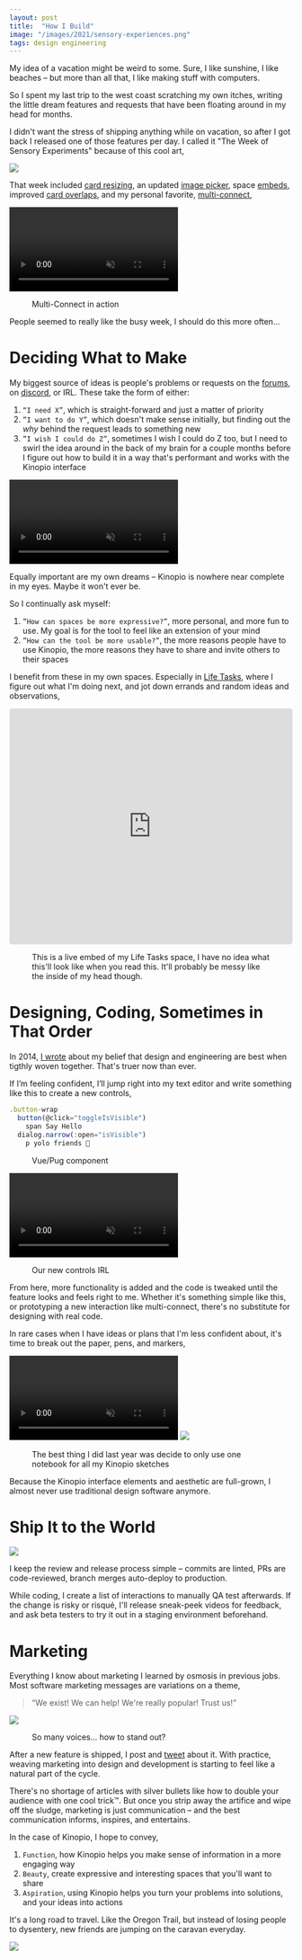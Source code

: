 ```yaml
---
layout: post
title:  "How I Build"
image: "/images/2021/sensory-experiences.png"
tags: design engineering
---
```


My idea of a vacation might be weird to some. Sure, I like sunshine, I like beaches – but more than all that, I like making stuff with computers. 

So I spent my last trip to the west coast scratching my own itches, writing the little dream features and requests that have been floating around in my head for months. 

I didn't want the stress of shipping anything while on vacation, so after I got back I released one of those features per day. I called it "The Week of Sensory Experiments" because of this cool art,

<img src="/images/2021/sensory-experiences.png" class="large"/>

That week included [card resizing](https://twitter.com/KinopioClub/status/1470416583713599493), an updated [image picker](https://twitter.com/KinopioClub/status/1470793814499598344), space [embeds](https://twitter.com/KinopioClub/status/1471157556076756999), improved [card overlaps](https://twitter.com/KinopioClub/status/1471487579094671361), and my personal favorite, [multi-connect](https://twitter.com/KinopioClub/status/1471854615436185609),

<p>
  <video autoplay loop muted playsinline class="">
    <source src="https://kinopio-updates.us-east-1.linodeobjects.com/multi-connect-small.mp4">
  </video>
</p>
<figure>
  <figcaption>
	  Multi-Connect in action
  </figcaption>
</figure>

People seemed to really like the busy week, I should do this more often…

# Deciding What to Make

My biggest source of ideas is people's problems or requests on the [forums](http://club.kinopio.club), on [discord](https://discord.gg/h2sR45Nby8), or IRL. These take the form of either:

1. `“I need X”`, which is straight-forward and just a matter of priority
2. `”I want to do Y”`, which doesn't make sense initially, but finding out the _why_ behind the request leads to something new
3. `”I wish I could do Z”`, sometimes I wish I could do Z too, but I need to swirl the idea around in the back of my brain for a couple months before I figure out how to build it in a way that's performant and works with the Kinopio interface

<p>
  <video autoplay loop muted playsinline class="">
    <source src="/images/2021/dbz-ocean.mp4">
  </video>
</p>

Equally important are my own dreams – Kinopio is nowhere near complete in my eyes. Maybe it won't ever be. 

So I continually ask myself:

1. `”How can spaces be more expressive?”`, more personal, and more fun to use. My goal is for the tool to feel like an extension of your mind
2. `”How can the tool be more usable?”`, the more reasons people have to use Kinopio, the more reasons they have to share and invite others to their spaces

I benefit from these in my own spaces. Especially in [Life Tasks](https://kinopio.club/-life-tasks-Y1X79OS5gRjU5x7buJfhB), where I figure out what I'm doing next, and jot down errands and random ideas and observations,

<p>
	<div class="kinopio-embed" style="height: 420px; width: 100%;">
	  <iframe src="https://kinopio.club/embed/?spaceId=Y1X79OS5gRjU5x7buJfhB&zoom=100" style="height: 100%; width: 100%; border: 0; border-radius: 5px;">
	  </iframe>
	</div>
</p>
<figure>
  <figcaption>
	  This is a live embed of my Life Tasks space, I have no idea what this'll look like when you read this. It'll probably be messy like the inside of my head though.
  </figcaption>
</figure>

# Designing, Coding, Sometimes in That Order

In 2014, [I wrote]( /dual-wielding.html) about my belief that design and engineering are best when tigthly woven together. That's truer now than ever.

If I’m feeling confident, I’ll jump right into my text editor and write something like this to create a new controls,

```js
.button-wrap
  button(@click="toggleIsVisible")
    span Say Hello
  dialog.narrow(:open="isVisible")
    p yolo friends 🛶
```
<p>
	<figure>
	  <figcaption>
		  Vue/Pug component
	  </figcaption>
	</figure>
</p>

<p>
  <video autoplay loop muted playsinline class="no-shadow">
    <source src="/images/2021/button-dialog-example.mp4">
  </video>
</p>
<figure>
  <figcaption>
	  Our new controls IRL
  </figcaption>
</figure>

From here, more functionality is added and the code is tweaked until the feature looks and feels right to me. Whether it's something simple like this, or prototyping a new interaction like multi-connect, there's no substitute for designing with real code.

In rare cases when I have ideas or plans that I'm less confident about, it's time to break out the paper, pens, and markers,

<p class="images-wrap">
  <video autoplay loop muted playsinline class="no-shadow">
		<source src="/images/2021/notebook.mp4">
  </video>
	<img src="/images/2021/sketch2.jpeg" class="no-shadow">
</p>

<figure>
  <figcaption>
		The best thing I did last year was decide to only use one notebook for all my Kinopio sketches
	</figcaption>
</figure>



Because the Kinopio interface elements and aesthetic are full-grown, I almost never use traditional design software anymore.

# Ship It to the World

<img src="/images/2021/palms.jpeg">

I keep the review and release process simple – commits are linted, PRs are code-reviewed, branch merges auto-deploy to production. 

While coding, I create a list of interactions to manually QA test afterwards. If the change is risky or risqué, I'll release sneak-peek videos for feedback, and ask beta testers to try it out in a staging environment beforehand.

# Marketing

Everything I know about marketing I learned by osmosis in previous jobs. Most software marketing messages are variations on a theme,

> “We exist! We can help! We're really popular! Trust us!”

<img src="/images/2021/tomatoes.png" class="no-shadow"/>
<figure>
  <figcaption>
		So many voices… how to stand out?
	</figcaption>
</figure>

After a new feature is shipped, I post and [tweet](https://twitter.com/kinopioclub) about it. With practice, weaving marketing into design and development is starting to feel like a natural part of the cycle. 

There's no shortage of articles with silver bullets like how to double your audience with one cool trick™. But once you strip away the artifice and wipe off the sludge, marketing is just communication – and the best communication informs, inspires, and entertains.

In the case of Kinopio, I hope to convey,

1. `Function`, how Kinopio helps you make sense of information in a more engaging way
2. `Beauty`, create expressive and interesting spaces that you'll want to share
3. `Aspiration`, using Kinopio helps you turn your problems into solutions, and your ideas into actions

It's a long road to travel. Like the Oregon Trail, but instead of losing people to dysentery, new friends are jumping on the caravan everyday.

<img src="/images/2021/oregon-trail-2.png" class="">
